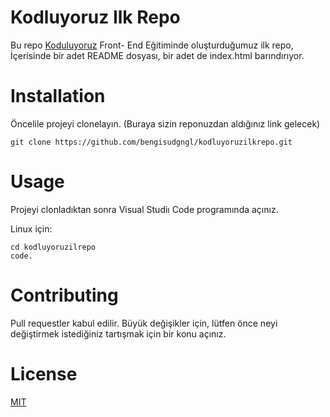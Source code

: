 # Kodluyoruz Ilk Repo

Bu repo [Koduluyoruz](https://kodluyoruz.org) Front- End Eğitiminde oluşturduğumuz ilk repo, İçerisinde bir adet README dosyası, bir adet de index.html barındırıyor.

# Installation

Öncelile projeyi clonelayın. (Buraya sizin reponuzdan aldığınız link gelecek)

```
git clone https://github.com/bengisudgngl/kodluyoruzilkrepo.git
```
# Usage
Projeyi clonladıktan sonra Visual Studiı Code programında açınız.

Linux için:

```Linux
cd kodluyoruzilrepo
code.
```
# Contributing
Pull requestler kabul edilir. Büyük değişikler için, lütfen önce neyi değiştirmek istediğiniz tartışmak için bir konu açınız.

# License
[MIT](https://kodluyoruz.org)